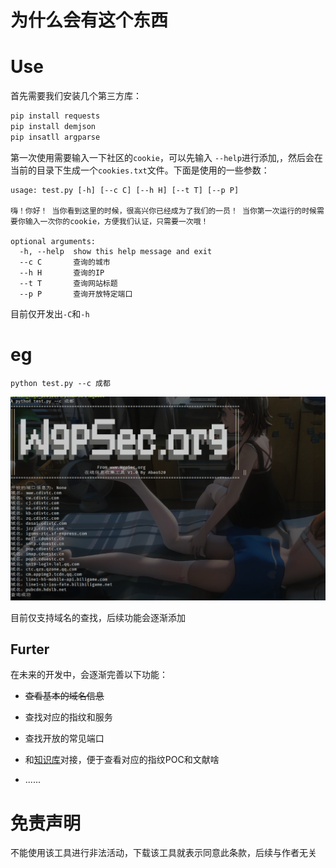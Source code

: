 # 为什么会有这个东西





# Use

首先需要我们安装几个第三方库：

```python
pip install requests
pip install demjson
pip insatll argparse
```

第一次使用需要输入一下社区的`cookie`，可以先输入 `--help`进行添加,，然后会在当前的目录下生成一个`cookies.txt`文件。下面是使用的一些参数：

```
usage: test.py [-h] [--c C] [--h H] [--t T] [--p P]

嗨！你好！ 当你看到这里的时候，很高兴你已经成为了我们的一员！ 当你第一次运行的时候需要你输入一次你的cookie，方便我们认证，只需要一次哦！

optional arguments:
  -h, --help  show this help message and exit
  --c C       查询的城市
  --h H       查询的IP
  --t T       查询网站标题
  --p P       查询开放特定端口
```

目前仅开发出`-C`和`-h` 

# eg

`python test.py --c 成都`

![image-20200720204756131](demo.png)

目前仅支持域名的查找，后续功能会逐渐添加

## Furter

在未来的开发中，会逐渐完善以下功能：

* ~~查看基本的域名信息~~

* 查找对应的指纹和服务
* 查找开放的常见端口
* 和[知识库](https://plat.wgpsec.org/knowledge)对接，便于查看对应的指纹POC和文献啥
* ......

# 免责声明

不能使用该工具进行非法活动，下载该工具就表示同意此条款，后续与作者无关